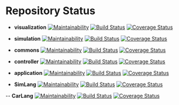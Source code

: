 # Repository Status

- **visualization** 
  [![Maintainability](https://api.codeclimate.com/v1/badges/61384df055df4f50c231/maintainability)](https://codeclimate.com/github/MontiSim/visualization/maintainability)
  [![Build Status](https://travis-ci.org/MontiSim/visualization.svg?branch=master)](https://travis-ci.org/MontiSim/visualization)
  [![Coverage Status](https://coveralls.io/repos/github/MontiSim/visualization/badge.svg?branch=master&service=github)](https://coveralls.io/github/MontiSim/visualization?branch=master)

- **simulation**
  [![Maintainability](https://api.codeclimate.com/v1/badges/61384df055df4f50c231/maintainability)](https://codeclimate.com/github/MontiSim/simulation/maintainability)
  [![Build Status](https://travis-ci.org/MontiSim/simulation.svg?branch=master)](https://travis-ci.org/MontiSim/simulation)
  [![Coverage Status](https://coveralls.io/repos/github/MontiSim/simulation/badge.svg?branch=master&service=github)](https://coveralls.io/github/MontiSim/simulation?branch=master)

- **commons**
  [![Maintainability](https://api.codeclimate.com/v1/badges/61384df055df4f50c231/maintainability)](https://codeclimate.com/github/MontiSim/commons/maintainability)
  [![Build Status](https://travis-ci.org/MontiSim/commons.svg?branch=master)](https://travis-ci.org/MontiSim/commons)
  [![Coverage Status](https://coveralls.io/repos/github/MontiSim/commons/badge.svg?branch=master&service=github)](https://coveralls.io/github/MontiSim/commons?branch=master)

- **controller**
  [![Maintainability](https://api.codeclimate.com/v1/badges/61384df055df4f50c231/maintainability)](https://codeclimate.com/github/MontiSim/controller/maintainability)
  [![Build Status](https://travis-ci.org/MontiSim/controller.svg?branch=master)](https://travis-ci.org/MontiSim/controller)
  [![Coverage Status](https://coveralls.io/repos/github/MontiSim/controller/badge.svg?branch=master&service=github)](https://coveralls.io/github/MontiSim/controller?branch=master)

- **application**
  [![Maintainability](https://api.codeclimate.com/v1/badges/61384df055df4f50c231/maintainability)](https://codeclimate.com/github/MontiSim/application/maintainability)
  [![Build Status](https://travis-ci.org/MontiSim/application.svg?branch=master)](https://travis-ci.org/MontiSim/application)
  [![Coverage Status](https://coveralls.io/repos/github/MontiSim/application/badge.svg?branch=master&service=github)](https://coveralls.io/github/MontiSim/application?branch=master)

- **SimLang**
  [![Maintainability](https://api.codeclimate.com/v1/badges/61384df055df4f50c231/maintainability)](https://codeclimate.com/github/MontiSim/SimLang/maintainability)
  [![Build Status](https://travis-ci.org/MontiSim/SimLang.svg?branch=master)](https://travis-ci.org/SimLang/application)
  [![Coverage Status](https://coveralls.io/repos/github/MontiSim/SimLang/badge.svg?branch=master&service=github)](https://coveralls.io/github/MontiSim/SimLang?branch=master)

-- **CarLang**
  [![Maintainability](https://api.codeclimate.com/v1/badges/61384df055df4f50c231/maintainability)](https://codeclimate.com/github/MontiSim/CarLang/maintainability)
  [![Build Status](https://travis-ci.org/MontiSim/CarLang.svg?branch=master)](https://travis-ci.org/CarLang/application)
  [![Coverage Status](https://coveralls.io/repos/github/MontiSim/CarLang/badge.svg?branch=master&service=github)](https://coveralls.io/github/MontiSim/CarLang?branch=master)
